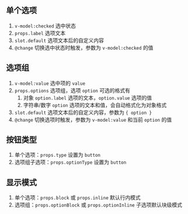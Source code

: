 ## 单个选项

1. `v-model:checked` 选中状态
2. `props.label` 选项文本
3. `slot.default` 选项文本后的自定义内容
4. `@change` 切换选中状态时触发，参数为 `v-model:checked` 的值

<preview path="@src/component/checkbox/demos/option.vue"></preview>

## 选项组

1. `v-model:value` 选中项的 `value`
2. `props.options` 选项组，选项 `option` 可选的格式有
   1. 对象 `option.label` 选项的文本，`option.value` 选项的值
   2. 字符串/数字 `option` 选项的文本和值，会自动格式化为对象格式
3. `slot.default` 选项文本后的自定义内容，参数为 `{ option }`
4. `@change` 切换选项时触发，参数为 `v-model:value` 和当前 `option` 的值

<preview path="@src/component/checkbox/demos/group.vue"></preview>

## 按钮类型

1. 单个选项：`props.type` 设置为 `button`
2. 选项组子选项：`props.optionType` 设置为 `button`

<preview path="@src/component/checkbox/demos/type.vue"></preview>

## 显示模式

1. 单个选项：`props.block` 或 `props.inline` 默认行内模式
2. 选项组：`props.optionBlock` 或 `props.optionInline` 子选项默认块级模式

<preview path="@src/component/checkbox/demos/display.vue"></preview>
